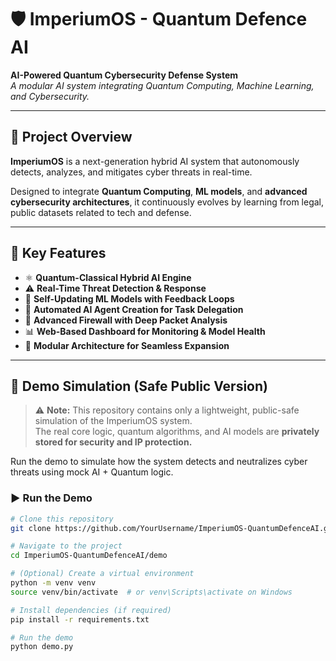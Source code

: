 # 🛡️ ImperiumOS - Quantum Defence AI

**AI-Powered Quantum Cybersecurity Defense System**  
*A modular AI system integrating Quantum Computing, Machine Learning, and Cybersecurity.*

---

## 📌 Project Overview

**ImperiumOS** is a next-generation hybrid AI system that autonomously detects, analyzes, and mitigates cyber threats in real-time.

Designed to integrate **Quantum Computing**, **ML models**, and **advanced cybersecurity architectures**, it continuously evolves by learning from legal, public datasets related to tech and defense.

---

## 🚀 Key Features

- ⚛️ **Quantum-Classical Hybrid AI Engine**
- ⚠️ **Real-Time Threat Detection & Response**
- 🔁 **Self-Updating ML Models with Feedback Loops**
- 🤖 **Automated AI Agent Creation for Task Delegation**
- 🔐 **Advanced Firewall with Deep Packet Analysis**
- 📊 **Web-Based Dashboard for Monitoring & Model Health**
- 🧩 **Modular Architecture for Seamless Expansion**

---

## 🧪 Demo Simulation (Safe Public Version)

> ⚠️ **Note:** This repository contains only a lightweight, public-safe simulation of the ImperiumOS system.  
> The real core logic, quantum algorithms, and AI models are **privately stored for security and IP protection.**

Run the demo to simulate how the system detects and neutralizes cyber threats using mock AI + Quantum logic.

### ▶️ Run the Demo

```bash
# Clone this repository
git clone https://github.com/YourUsername/ImperiumOS-QuantumDefenceAI.git

# Navigate to the project
cd ImperiumOS-QuantumDefenceAI/demo

# (Optional) Create a virtual environment
python -m venv venv
source venv/bin/activate  # or venv\Scripts\activate on Windows

# Install dependencies (if required)
pip install -r requirements.txt

# Run the demo
python demo.py
